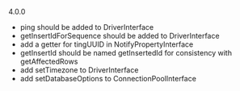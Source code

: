 4.0.0
- ping should be added to DriverInterface
- getInsertIdForSequence should be added to DriverInterface
- add a getter for tingUUID in NotifyPropertyInterface
- getInsertId should be named getInsertedId for consistency with getAffectedRows
- add setTimezone to DriverInterface
- add setDatabaseOptions to ConnectionPoolInterface
